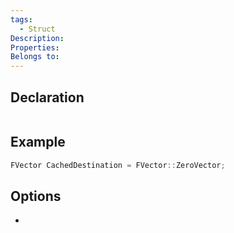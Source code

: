 ```yaml
---
tags:
  - Struct
Description: 
Properties: 
Belongs to:
---
```


## Declaration

```cpp

```

## Example

```cpp
FVector CachedDestination = FVector::ZeroVector;
```

## Options
- 